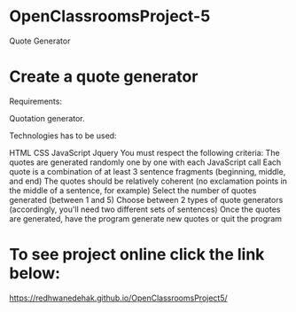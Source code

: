 # OpenClassroomsProject-5
Quote Generator
# Create a quote generator
Requirements:

Quotation generator.

Technologies has to be used:

HTML
CSS
JavaScript
Jquery
You must respect the following criteria:
The quotes are generated randomly one by one with each JavaScript call Each quote is a combination of at least 3 sentence fragments (beginning, middle, and end) The quotes should be relatively coherent (no exclamation points in the middle of a sentence, for example) Select the number of quotes generated (between 1 and 5) Choose between 2 types of quote generators (accordingly, you'll need two different sets of sentences) Once the quotes are generated, have the program generate new quotes or quit the program

# To see project online click the link below:
 https://redhwanedehak.github.io/OpenClassroomsProject5/

